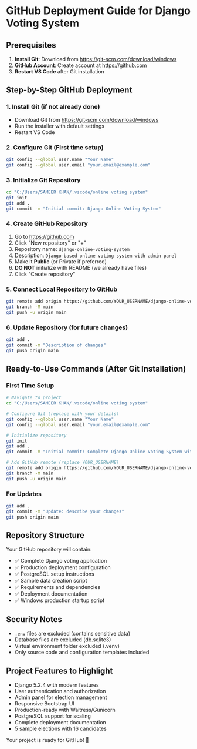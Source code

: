 # GitHub Deployment Guide for Django Voting System
<!-- cspell:ignore gitignore django -->

## Prerequisites

1. **Install Git**: Download from <https://git-scm.com/download/windows>
2. **GitHub Account**: Create account at <https://github.com>
3. **Restart VS Code** after Git installation

## Step-by-Step GitHub Deployment

### 1. Install Git (if not already done)

- Download Git from <https://git-scm.com/download/windows>
- Run the installer with default settings
- Restart VS Code

### 2. Configure Git (First time setup)

```bash
git config --global user.name "Your Name"
git config --global user.email "your.email@example.com"
```

### 3. Initialize Git Repository

```bash
cd "C:/Users/SAMEER KHAN/.vscode/online voting system"
git init
git add .
git commit -m "Initial commit: Django Online Voting System"
```

### 4. Create GitHub Repository

1. Go to <https://github.com>
2. Click "New repository" or "+"
3. Repository name: `django-online-voting-system`
4. Description: `Django-based online voting system with admin panel`
5. Make it **Public** (or Private if preferred)
6. **DO NOT** initialize with README (we already have files)
7. Click "Create repository"

### 5. Connect Local Repository to GitHub

```bash
git remote add origin https://github.com/YOUR_USERNAME/django-online-voting-system.git
git branch -M main
git push -u origin main
```

### 6. Update Repository (for future changes)

```bash
git add .
git commit -m "Description of changes"
git push origin main
```

## Ready-to-Use Commands (After Git Installation)

### First Time Setup

```bash
# Navigate to project
cd "C:/Users/SAMEER KHAN/.vscode/online voting system"

# Configure Git (replace with your details)
git config --global user.name "Your Name"
git config --global user.email "your.email@example.com"

# Initialize repository
git init
git add .
git commit -m "Initial commit: Complete Django Online Voting System with production deployment"

# Add GitHub remote (replace YOUR_USERNAME)
git remote add origin https://github.com/YOUR_USERNAME/django-online-voting-system.git
git branch -M main
git push -u origin main
```

### For Updates

```bash
git add .
git commit -m "Update: describe your changes"
git push origin main
```

## Repository Structure

Your GitHub repository will contain:

- ✅ Complete Django voting application
- ✅ Production deployment configuration
- ✅ PostgreSQL setup instructions
- ✅ Sample data creation script
- ✅ Requirements and dependencies
- ✅ Deployment documentation
- ✅ Windows production startup script

## Security Notes

- `.env` files are excluded (contains sensitive data)
- Database files are excluded (db.sqlite3)
- Virtual environment folder excluded (.venv)
- Only source code and configuration templates included

## Project Features to Highlight

- Django 5.2.4 with modern features
- User authentication and authorization
- Admin panel for election management
- Responsive Bootstrap UI
- Production-ready with Waitress/Gunicorn
- PostgreSQL support for scaling
- Complete deployment documentation
- 5 sample elections with 16 candidates

Your project is ready for GitHub! 🚀
